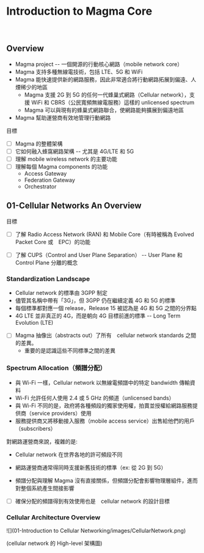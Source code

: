 # Introduction to Magma Core
　
## Overview

* Magma project -- 一個開源的行動核心網路（mobile network core）
* Magma 支持多種無線電技術，包括 LTE、5G 和 WiFi
* Magma 能快速提供新的網路服務，因此非常適合將行動網路拓展到偏遠、人煙稀少的地區 
	* Magma 支援 2G 到 5G 的任何一代蜂巢式網路（Cellular network），支援 WiFi 和 CBRS（公民寬頻無線電服務）這樣的 unlicensed spectrum
	* Magma 可以與現有的蜂巢式網路聯合，使網路能夠擴展到偏遠地區
* Magma 幫助運營商有效地管理行動網路

目標

* [ ] Magma 的整體架構
* [ ] 它如何融入蜂窩網路架構 -- 尤其是 4G/LTE 和 5G
* [ ] 理解 mobile wireless network 的主要功能
* [ ] 理解每個 Magma components 的功能
	* Access Gateway
	* Federation Gateway
	* Orchestrator


## 01-Cellular Networks An Overview

目標

* [ ] 了解 Radio Access Network (RAN) 和 Mobile Core（有時被稱為 Evolved Packet Core 或　EPC）的功能
* [ ] 了解 CUPS（Control and User Plane Separation） -- User Plane 和 Control Plane 分離的概念


### Standardization Landscape

* Cellular network 的標準由 3GPP 制定
* 儘管其名稱中帶有「3G」，但 3GPP 仍在繼續定義 4G 和 5G 的標準
* 每個標準都對應一個 release，Release 15 被認為是 4G 和 5G 之間的分界點
* 4G LTE 並非真正的 4G，而是朝向 4G 目標前進的標準 -- Long Term Evolution (LTE)
* [ ] Magma 抽像出（abstracts out）了所有　cellular network standards 之間的差異。
	* 重要的是認識這些不同標準之間的差異

### Spectrum Allocation（頻譜分配）

* 與 Wi-Fi 一樣，Cellular network 以無線電頻譜中的特定 bandwidth 傳輸資料
* Wi-Fi 允許任何人使用 2.4 或 5 GHz 的頻道（unlicensed bands）
* 與 Wi-Fi 不同的是，政府將各種頻段的獨家使用權，拍賣並授權給網路服務提供商（service providers）使用
* 服務提供商又將移動接入服務（mobile access service）出售給他們的用戶（subscribers）

對網路運營商來說，複雜的是:

* Cellular network 在世界各地的許可頻段不同
* 網路運營商通常得同時支援新舊技術的標準（ex: 從 2G 到 5G）

* 頻譜分配與理解 Magma 沒有直接關係，但頻譜分配會影響物理層組件，進而對整個系統產生間接影響
* [ ] 確保分配的頻譜得到有效使用也是　cellular network 的設計目標


### Cellular Architecture Overview

![](01-Introduction to Cellular Networking/images/CellularNetwork.png)

(cellular network 的 High-level 架構圖)

 
